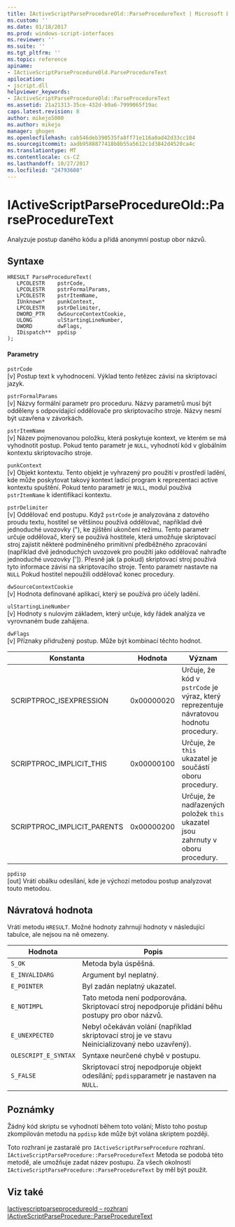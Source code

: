 ```yaml
---
title: IActiveScriptParseProcedureOld::ParseProcedureText | Microsoft Docs
ms.custom: ''
ms.date: 01/18/2017
ms.prod: windows-script-interfaces
ms.reviewer: ''
ms.suite: ''
ms.tgt_pltfrm: ''
ms.topic: reference
apiname:
- IActiveScriptParseProcedureOld.ParseProcedureText
apilocation:
- jscript.dll
helpviewer_keywords:
- IActiveScriptParseProcedureOld::ParseProcedureText
ms.assetid: 21a21313-35ce-432d-b9a6-7999065f19ac
caps.latest.revision: 8
author: mikejo5000
ms.author: mikejo
manager: ghogen
ms.openlocfilehash: cab546deb390535fa8ff71e116a0ad42d33cc104
ms.sourcegitcommit: aadb9588877418b8b55a5612c1d3842d4520ca4c
ms.translationtype: MT
ms.contentlocale: cs-CZ
ms.lasthandoff: 10/27/2017
ms.locfileid: "24793608"
---
```

# <a name="iactivescriptparseprocedureoldparseproceduretext"></a>IActiveScriptParseProcedureOld::ParseProcedureText
Analyzuje postup daného kódu a přidá anonymní postup obor názvů.  
  
## <a name="syntax"></a>Syntaxe  
  
```  
HRESULT ParseProcedureText(  
   LPCOLESTR    pstrCode,  
   LPCOLESTR    pstrFormalParams,  
   LPCOLESTR    pstrItemName,  
   IUnknown*    punkContext,  
   LPCOLESTR    pstrDelimiter,  
   DWORD_PTR    dwSourceContextCookie,  
   ULONG        ulStartingLineNumber,  
   DWORD        dwFlags,  
   IDispatch**  ppdisp  
);  
```  
  
#### <a name="parameters"></a>Parametry  
 `pstrCode`  
 [v] Postup text k vyhodnocení. Výklad tento řetězec závisí na skriptovací jazyk.  
  
 `pstrFormalParams`  
 [v] Názvy formální parametr pro proceduru. Názvy parametrů musí být odděleny s odpovídající oddělovače pro skriptovacího stroje. Názvy nesmí být uzavřena v závorkách.  
  
 `pstrItemName`  
 [v] Název pojmenovanou položku, která poskytuje kontext, ve kterém se má vyhodnotit postup. Pokud tento parametr je `NULL`, vyhodnotí kód v globálním kontextu skriptovacího stroje.  
  
 `punkContext`  
 [v] Objekt kontextu. Tento objekt je vyhrazený pro použití v prostředí ladění, kde může poskytovat takový kontext ladicí program k reprezentaci active kontextu spuštění. Pokud tento parametr je `NULL`, modul používá `pstrItemName` k identifikaci kontextu.  
  
 `pstrDelimiter`  
 [v] Oddělovač end postupu. Když `pstrCode` je analyzována z datového proudu textu, hostitel se většinou používá oddělovač, například dvě jednoduché uvozovky ("), ke zjištění ukončení režimu. Tento parametr určuje oddělovač, který se používá hostitele, která umožňuje skriptovací stroj zajistit některé podmíněného primitivní předběžného zpracování (například dvě jednoduchých uvozovek pro použití jako oddělovač nahraďte jednoduché uvozovky [']). Přesně jak (a pokud) skriptovací stroj používá tyto informace závisí na skriptovacího stroje. Tento parametr nastavte na `NULL` Pokud hostitel nepoužili oddělovač konec procedury.  
  
 `dwSourceContextCookie`  
 [v] Hodnota definované aplikací, který se používá pro účely ladění.  
  
 `ulStartingLineNumber`  
 [v] Hodnoty s nulovým základem, který určuje, kdy řádek analýza ve vyrovnaném bude zahájena.  
  
 `dwFlags`  
 [v] Příznaky přidružený postup. Může být kombinací těchto hodnot.  
  
|Konstanta|Hodnota|Význam|  
|--------------|-----------|-------------|  
|SCRIPTPROC_ISEXPRESSION|0x00000020|Určuje, že kód v `pstrCode` je výraz, který reprezentuje návratovou hodnotu procedury.|  
|SCRIPTPROC_IMPLICIT_THIS|0x00000100|Určuje, že `this` ukazatel je součástí oboru procedury.|  
|SCRIPTPROC_IMPLICIT_PARENTS|0x00000200|Určuje, že nadřazených položek `this` ukazatel jsou zahrnuty v oboru procedury.|  
  
 `ppdisp`  
 [out] Vrátí obálku odesílání, kde je výchozí metodou postup analyzovat touto metodou.  
  
## <a name="return-value"></a>Návratová hodnota  
 Vrátí metodu `HRESULT`. Možné hodnoty zahrnují hodnoty v následující tabulce, ale nejsou na ně omezeny.  
  
|Hodnota|Popis|  
|-----------|-----------------|  
|`S_OK`|Metoda byla úspěšná.|  
|`E_INVALIDARG`|Argument byl neplatný.|  
|`E_POINTER`|Byl zadán neplatný ukazatel.|  
|`E_NOTIMPL`|Tato metoda není podporována. Skriptovací stroj nepodporuje přidání běhu postupy pro obor názvů.|  
|`E_UNEXPECTED`|Nebyl očekáván volání (například skriptovací stroj je ve stavu Neinicializovaný nebo uzavřený).|  
|`OLESCRIPT_E_SYNTAX`|Syntaxe neurčené chybě v postupu.|  
|`S_FALSE`|Skriptovací stroj nepodporuje objekt odesílání; `ppdisp`parametr je nastaven na `NULL`.|  
  
## <a name="remarks"></a>Poznámky  
 Žádný kód skriptu se vyhodnotí během toto volání; Místo toho postup zkompilován metodu na `ppdisp` kde může být volána skriptem později.  
  
 Toto rozhraní je zastaralé pro `IActiveScriptParseProcedure` rozhraní. `IActiveScriptParseProcedure::ParseProcedureText` Metoda se podobá této metodě, ale umožňuje zadat název postupu. Za všech okolností `IActiveScriptParseProcedure::ParseProcedureText` by měl být použit.  
  
## <a name="see-also"></a>Viz také  
 [Iactivescriptparseprocedureold – rozhraní](../../winscript/reference/iactivescriptparseprocedureold-interface.md)   
 [IActiveScriptParseProcedure::ParseProcedureText](../../winscript/reference/iactivescriptparseprocedure-parseproceduretext.md)